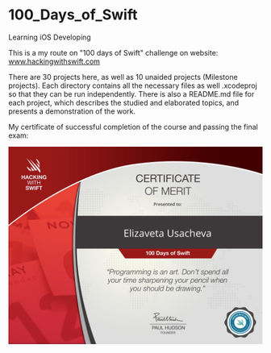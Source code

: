 # 100_Days_of_Swift

Learning iOS Developing

This is a my route on "100 days of Swift" challenge on website: www.hackingwithswift.com

There are 30 projects here, as well as 10 unaided projects (Milestone projects). Each directory contains all the necessary files as well .xcodeproj so that they can be run independently. There is also a README.md file for each project, which describes the studied and elaborated topics, and presents a demonstration of the work.

My certificate of successful completion of the course and passing the final exam:

![Certificate](certificate.jpg)
